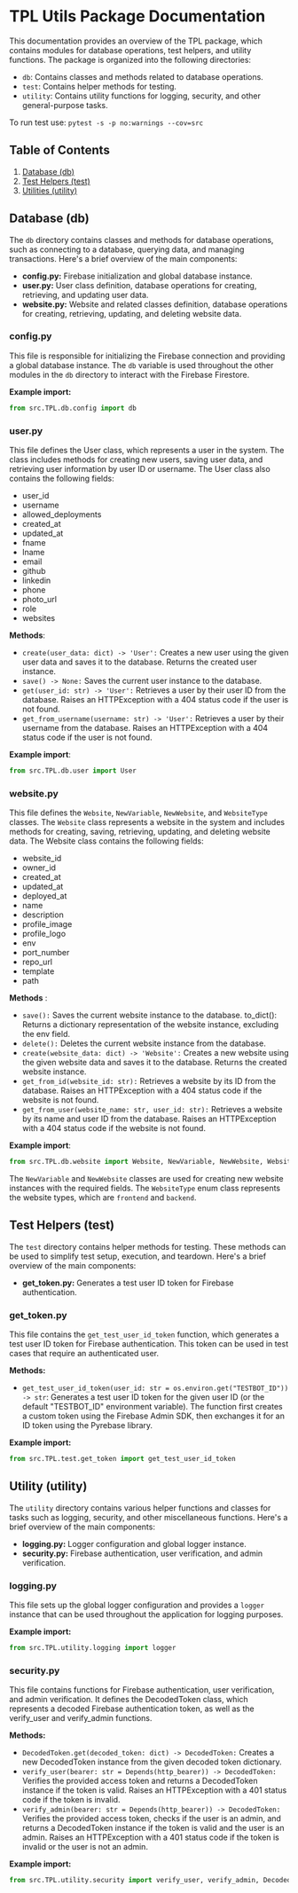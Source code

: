 
# TPL Utils Package Documentation

This documentation provides an overview of the TPL package, which contains modules for database operations, test helpers, and utility functions. The package is organized into the following directories:

- `db`: Contains classes and methods related to database operations.
- `test`: Contains helper methods for testing.
- `utility`: Contains utility functions for logging, security, and other general-purpose tasks.

To run test use: `pytest -s -p no:warnings --cov=src`
## Table of Contents

1. [Database (db)](#database-db)
2. [Test Helpers (test)](#test-helpers-test)
3. [Utilities (utility)](#utilities-utility)

## Database (db)

The `db` directory contains classes and methods for database operations, such as connecting to a database, querying data, and managing transactions. Here's a brief overview of the main components:

- **config.py:** Firebase initialization and global database instance.
- **user.py:** User class definition, database operations for creating, retrieving, and updating user data.
- **website.py:** Website and related classes definition, database operations for creating, retrieving, updating, and deleting website data.

### config.py

This file is responsible for initializing the Firebase connection and providing a global database instance. The `db` variable is used throughout the other modules in the `db` directory to interact with the Firebase Firestore.

**Example import:**
```python
from src.TPL.db.config import db
```

### user.py

This file defines the User class, which represents a user in the system. The class includes methods for creating new users, saving user data, and retrieving user information by user ID or username. The User class also contains the following fields:

- user_id
- username
- allowed_deployments
- created_at
- updated_at
- fname
- lname
- email
- github
- linkedin
- phone
- photo_url
- role
- websites

**Methods**:

- `create(user_data: dict) -> 'User':` Creates a new user using the given user data and saves it to the database. Returns the created user instance.
- `save() -> None:` Saves the current user instance to the database.
- `get(user_id: str) -> 'User':` Retrieves a user by their user ID from the database. Raises an HTTPException with a 404 status code if the user is not found.
- `get_from_username(username: str) -> 'User':` Retrieves a user by their username from the database. Raises an HTTPException with a 404 status code if the user is not found.

**Example import**:

```python
from src.TPL.db.user import User
```

### website.py

This file defines the `Website`, `NewVariable`, `NewWebsite`, and `WebsiteType` classes. The `Website` class represents a website in the system and includes methods for creating, saving, retrieving, updating, and deleting website data. The Website class contains the following fields:

- website_id
- owner_id
- created_at
- updated_at
- deployed_at
- name
- description
- profile_image
- profile_logo
- env
- port_number
- repo_url
- template
- path

**Methods** :

- `save():` Saves the current website instance to the database.
to_dict(): Returns a dictionary representation of the website instance, excluding the env field.
- `delete():` Deletes the current website instance from the database.
- `create(website_data: dict) -> 'Website':` Creates a new website using the given website data and saves it to the database. Returns the created website instance.
- `get_from_id(website_id: str):` Retrieves a website by its ID from the database. Raises an HTTPException with a 404 status code if the website is not found.
- `get_from_user(website_name: str, user_id: str):` Retrieves a website by its name and user ID from the database. Raises an HTTPException with a 404 status code if the website is not found.

**Example import**:

```python
from src.TPL.db.website import Website, NewVariable, NewWebsite, WebsiteType
```

The `NewVariable` and `NewWebsite` classes are used for creating new website instances with the required fields. The `WebsiteType` enum class represents the website types, which are `frontend` and `backend`.


## Test Helpers (test)

The `test` directory contains helper methods for testing. These methods can be used to simplify test setup, execution, and teardown. Here's a brief overview of the main components:

- **get_token.py:** Generates a test user ID token for Firebase authentication.

### get_token.py

This file contains the `get_test_user_id_token` function, which generates a test user ID token for Firebase authentication. This token can be used in test cases that require an authenticated user.

**Methods:**

- `get_test_user_id_token(user_id: str = os.environ.get("TESTBOT_ID")) -> str`: Generates a test user ID token for the given user ID (or the default "TESTBOT_ID" environment variable). The function first creates a custom token using the Firebase Admin SDK, then exchanges it for an ID token using the Pyrebase library.

**Example import:**
```python
from src.TPL.test.get_token import get_test_user_id_token
```

## Utility (utility)

The `utility` directory contains various helper functions and classes for tasks such as logging, security, and other miscellaneous functions. Here's a brief overview of the main components:

- **logging.py:** Logger configuration and global logger instance.
- **security.py:** Firebase authentication, user verification, and admin verification.

### logging.py

This file sets up the global logger configuration and provides a `logger` instance that can be used throughout the application for logging purposes.

**Example import:**
```python
from src.TPL.utility.logging import logger
```

### security.py
This file contains functions for Firebase authentication, user verification, and admin verification. It defines the DecodedToken class, which represents a decoded Firebase authentication token, as well as the verify_user and verify_admin functions.

**Methods:**

- `DecodedToken.get(decoded_token: dict) -> DecodedToken:` Creates a new DecodedToken instance from the given decoded token dictionary.
- `verify_user(bearer: str = Depends(http_bearer)) -> DecodedToken:` Verifies the provided access token and returns a DecodedToken instance if the token is valid. Raises an HTTPException with a 401 status code if the token is invalid.
- `verify_admin(bearer: str = Depends(http_bearer)) -> DecodedToken:` Verifies the provided access token, checks if the user is an admin, and returns a DecodedToken instance if the token is valid and the user is an admin. Raises an HTTPException with a 401 status code if the token is invalid or the user is not an admin.

**Example import:**
```python
from src.TPL.utility.security import verify_user, verify_admin, DecodedToken
```

